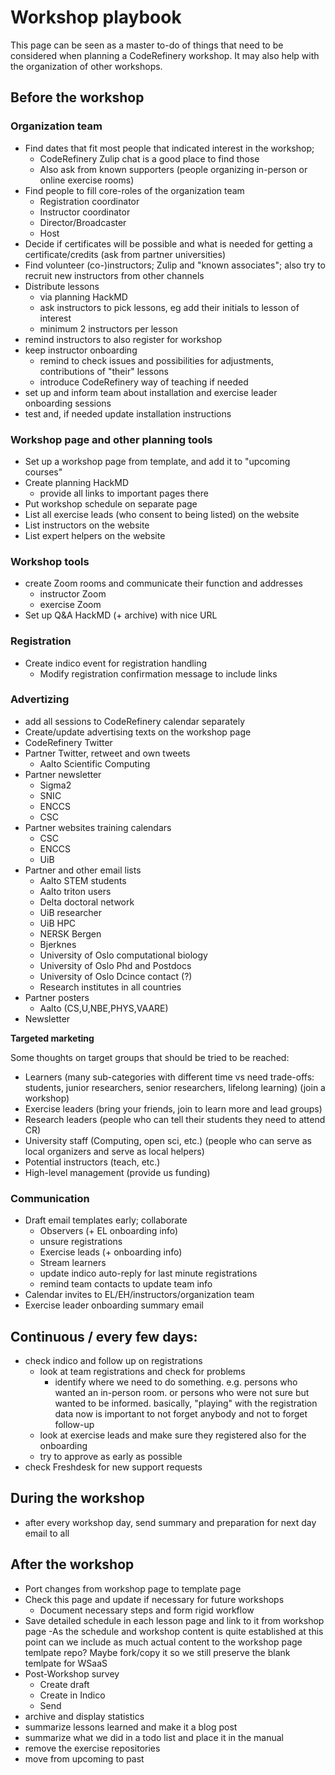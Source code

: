 # Workshop playbook

This page can be seen as a master to-do of things that need to be considered when planning a CodeRefinery workshop.
It may also help with the organization of other workshops.

## Before the workshop

### Organization team

* Find dates that fit most people that indicated interest in the workshop; 
    * CodeRefinery Zulip chat is a good place to find those
    * Also ask from known supporters (people organizing in-person or online exercise rooms)
* Find people to fill core-roles of the organization team 
    * Registration coordinator
    * Instructor coordinator
    * Director/Broadcaster
    * Host
* Decide if certificates will be possible and what is needed for getting a certificate/credits (ask from partner universities)
* Find volunteer (co-)instructors; Zulip and "known associates"; also try to recruit new instructors from other channels
* Distribute lessons
    * via planning HackMD
    * ask instructors to pick lessons, eg add their initials to lesson of interest
    * minimum 2 instructors per lesson
* remind instructors to also register for workshop
* keep instructor onboarding
    * remind to check issues and possibilities for adjustments, contributions of "their" lessons
    * introduce CodeRefinery way of teaching if needed
* set up and inform team about installation and exercise leader onboarding sessions
* test and, if needed update installation instructions


### Workshop page and other planning tools

- Set up a workshop page from template, and add it to "upcoming courses"
- Create planning HackMD
    - provide all links to important pages there
- Put workshop schedule on separate page
- List all exercise leads (who consent to being listed) on the website
- List instructors on the website
- List expert helpers on the website

### Workshop tools

* create Zoom rooms and communicate their function and addresses
    * instructor Zoom
    * exercise Zoom
* Set up Q&A HackMD (+ archive) with nice URL


### Registration

* Create indico event for registration handling
    * Modify registration confirmation message to include links

### Advertizing

- add all sessions to CodeRefinery calendar separately
- Create/update advertising texts on the workshop page
- CodeRefinery Twitter
- Partner Twitter, retweet and own tweets
    - Aalto Scientific Computing
- Partner newsletter
    - Sigma2
    - SNIC
    - ENCCS
    - CSC
- Partner websites training calendars
    - CSC
    - ENCCS
    - UiB
- Partner and other email lists
    - Aalto STEM students
    - Aalto triton users
    - Delta doctoral network
    - UiB researcher
    - UiB HPC 
    - NERSK Bergen
    - Bjerknes
    - University of Oslo computational biology 
    - University of Oslo  Phd and Postdocs 
    - University of Oslo Dcince contact (?)
    - Research institutes in all countries
- Partner posters
    - Aalto (CS,U,NBE,PHYS,VAARE)
- Newsletter
 
**Targeted marketing**

Some thoughts on target groups that should be tried to be reached:

- Learners (many sub-categories with different time vs need trade-offs: students, junior researchers, senior researchers, lifelong learning) (join a workshop)
- Exercise leaders (bring your friends, join to learn more and lead groups)
- Research leaders (people who can tell their students they need to attend CR)
- University staff (Computing, open sci, etc.) (people who can serve as local organizers and serve as local helpers)
- Potential instructors (teach, etc.)
- High-level management (provide us funding)

### Communication 

- Draft email templates early; collaborate
  - Observers (+ EL onboarding info)
  - unsure registrations
  - Exercise leads (+ onboarding info)
  - Stream learners
  - update indico auto-reply for last minute registrations
  - remind team contacts to update team info
- Calendar invites to EL/EH/instructors/organization team
- Exercise leader onboarding summary email

## Continuous / every few days:
- check indico and follow up on registrations
   - look at team registrations and check for problems
     - identify where we need to do something. e.g. persons who wanted an in-person room. or persons who were not sure but wanted to be informed. basically, "playing" with the registration data now is important to not forget anybody and not to forget follow-up
   - look at exercise leads and make sure they registered also for the onboarding
   - try to approve as early as possible
 - check Freshdesk for new support requests

## During the workshop
- after every workshop day, send summary and preparation for next day email to all

## After the workshop

- Port changes from workshop page to template page
- Check this page and update if necessary for future workshops
  - Document necessary steps and form rigid workflow
- Save detailed schedule in each lesson page and link to it from workshop page
  -As the schedule and workshop content is quite established at this point can we include as much actual content to the workshop page temlpate repo? Maybe fork/copy it so we still preserve the blank temlpate for WSaaS
- Post-Workshop survey 
  - Create draft
  - Create in Indico
  - Send
- archive and display statistics
- summarize lessons learned and make it a blog post
- summarize what we did in a todo list and place it in the manual
- remove the exercise repositories
- move from upcoming to past

